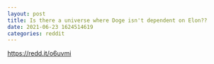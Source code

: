 ```yaml
--- 
layout: post 
title: Is there a universe where Doge isn't dependent on Elon?? 
date: 2021-06-23 1624514619 
categories: reddit 
--- 
```

https://redd.it/o6uvmi